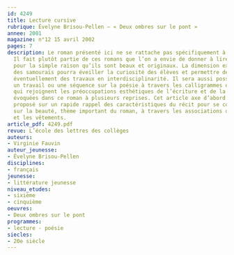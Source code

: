 ```yaml
---
id: 4249
title: Lecture cursive
rubrique: Évelyne Brisou-Pellen – « Deux ombres sur le pont »
annee: 2001
magazine: n°12 15 avril 2002
pages: 7
description: Le roman présenté ici ne se rattache pas spécifiquement à une séquence.
  Il fait plutôt partie de ces romans que l’on a envie de donner à lire aux élèves
  pour la simple raison qu’ils sont beaux et originaux. La dimension exotique du Japon
  des samouraïs pourra éveiller la curiosité des élèves et permettre des recherches,
  éventuellement des travaux en interdisciplinarité. Il sera aussi possible de proposer
  un travail ou une séquence sur la poésie à travers les calligrammes et les haïkus
  qui rejoignent les préoccupations esthétiques de l’écriture et de la poésie japonaises
  évoquées dans ce roman à plusieurs reprises. Cet article axe d’abord le travail
  proposé sur un rapide rappel des caractéristiques du récit pour se concentrer ensuite
  sur la beauté, thème important du roman, à travers les associations de couleurs
  et les vêtements.
article_pdf: 4249.pdf
revue: L’école des lettres des collèges
auteurs:
- Virginie Fauvin
auteur_jeunesse:
- Évelyne Brisou-Pellen
disciplines:
- français
jeunesse:
- littérature jeunesse
niveau_etudes:
- sixième
- cinquième
oeuvres:
- Deux ombres sur le pont
programmes:
- lecture - poésie
siecles:
- 20e siècle
---
```

